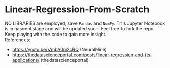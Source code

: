 # Linear-Regression-From-Scratch
NO LIBRARIES are employed, save `Pandas` and `NumPy`. This Jupyter Notebook is in nascent stage and will be updated soon. Feel free to fork the repo. Keep playing with the code to gain more insight.</br>
References:
* https://youtu.be/VmbA0pi2cRQ (NeuralNine)
* https://thedatascienceportal.com/posts/linear-regression-and-its-applications/ (thedatascienceportal)
